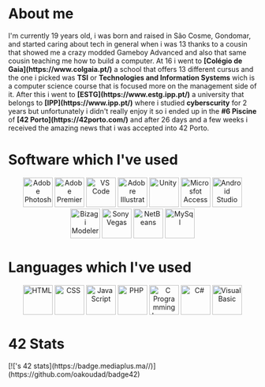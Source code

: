 <h1>About me</h1>
I'm currently 19 years old, i was born and raised in São Cosme, Gondomar, and started caring about tech in general when i was 13 thanks to a cousin that showed me a crazy modded Gameboy Advanced and also that same cousin teaching me how to build a computer. At 16 i went to <b>[Colégio de Gaia](https://www.colgaia.pt/)</b> a school that offers 13 different cursus and the one i picked was <b>TSI</b> or <b>Technologies and Information Systems</b> wich is a computer science course that is focused more on the management side of it. After this i went to <b>[ESTG](https://www.estg.ipp.pt/)</b> a university that belongs to <b>[IPP](https://www.ipp.pt/)</b> where i studied <b>cyberscurity</b> for 2 years but unfortunately i didn't really enjoy it so i ended up in the <b>#6 Piscine</b> of <b>[42 Porto](https://42porto.com/)</b> and after 26 days and a few weeks i received the amazing news that i was accepted into 42 Porto.

<h1>Software which I've used</h1>
<div align=center>
	<img src="https://i.imgur.com/pIhTCdz.png" height="60px" width="60px" alt="Adobe Photoshop">
	<img src="https://i.imgur.com/xnwYLGb.png" height="60px" width="60px" alt="Adobe Premier">
	<img src="https://i.imgur.com/XfszNHI.png" height="60px" widht="60px" alt="VS Code">
	<img src="https://i.imgur.com/47xqH7G.png" height="60px" width="60px" alt="Adobre Illustrator">
	<img src="https://i.imgur.com/5EzKSc9.png" height="60px" widht="60px" alt="Unity">
	<img src="https://i.imgur.com/ZcMgjXx.png" height="60px" width="60px" alt="Microsfot Access">
	<img src="https://i.imgur.com/L1Ctah8.png" height="60px" widht="60px" alt="Android Studio">
	<img src="https://i.imgur.com/ZH5f340.png" height="60px" widht="60px" alt="Bizagi Modeler">
	<img src="https://i.imgur.com/NnAsmRZ.png" height="60px" widht="60px" alt="Sony Vegas">
	<img src="https://i.imgur.com/1cfwQXT.png" height="60px" widht="60px" alt="NetBeans">
	<img src="https://i.imgur.com/L33kABd.png" height="60px" width="60px" alt="MySql">
</div>

<h1>Languages which I've used</h1>
<div align=center>
	<img src="https://i.imgur.com/7hV9Srr.png" height="60px" widht="60px" alt="HTML">
	<img src="https://i.imgur.com/iqOao8J.png" height="60px" widht="60px" alt="CSS">
	<img src="https://i.imgur.com/aB5DEmF.png" height="60px" widht="60px" alt="JavaScript">
	<img src="https://i.imgur.com/0h2aN29.png" height="60px" widht="60px" alt="PHP">
	<img src="https://i.imgur.com/czkOAdp.png" height="60px" widht="60px" alt="C Programming Language">
	<img src="https://i.imgur.com/cmz7I4b.png" height="60px" widht="60px" alt="C#">
	<img src="https://i.imgur.com/S73AzGX.png" height="60px" widht="60px" alt="Visual Basic">
</div>

<h1>42 Stats</h1>
[![<mloureir>'s 42 stats](https://badge.mediaplus.ma/<black>/<mloureir>)](https://github.com/oakoudad/badge42)
